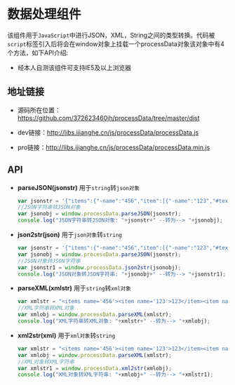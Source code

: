 # 数据处理组件

该组件用于`JavaScript`中进行JSON，XML，String之间的类型转换。代码被`script`标签引入后将会在window对象上挂载一个processData对象该对象中有4个方法，如下API介绍:

- 经本人自测该组件可支持IE5及以上浏览器

## 地址链接

- 源码所在位置：https://github.com/372623460jh/processData/tree/master/dist

- dev链接：http://libs.ijianghe.cn/js/processData/processData.js

- pro链接：http://libs.ijianghe.cn/js/processData/processData.min.js

## API

- **parseJSON(jsonstr)**
    用于`string`转`json对象`
    
	```javascript
    var jsonstr = '{"items":{"-name":"456","item":[{"-name":"123","#text":"123"},{"-name":"456","#text":"678"}]}}';
    //JSON字符串转JSON对象
    var jsonobj = window.processData.parseJSON(jsonstr);
    console.log("JSON字符串转JSON对象: "+jsonstr+" --转为--> "+jsonobj);
    ```
- **json2str(json)**
	用于`json对象`转`string`
	
    ```javascript
    var jsonstr = '{"items":{"-name":"456","item":[{"-name":"123","#text":"123"},{"-name":"456","#text":"678"}]}}';
    var jsonobj = window.processData.parseJSON(jsonstr);
    //JSON对象转JSON字符串
    var jsonstr1 = window.processData.json2str(jsonobj);
    console.log("JSON对象转JSON字符串: "+jsonobj+" --转为--> "+jsonstr1);
    ```
- **parseXML(xmlstr)**
	用于`string`转`xml对象`
	
    ```javascript
    var xmlstr = "<items name='456'><item name='123'>123</item><item name='456'>678</item></items>";
    //XML字符串转XML对象
    var xmlobj = window.processData.parseXML(xmlstr);
    console.log("XML字符串转XML对象: "+xmlstr+" --转为--> "+xmlobj);
    ```
- **xml2str(xml)**
	用于`xml对象`转`string`
	
    ```javascript
    var xmlstr = "<items name='456'><item name='123'>123</item><item name='456'>678</item></items>";
    var xmlobj = window.processData.parseXML(xmlstr);
    //XML对象转XML字符串
    var xmlstr1 = window.processData.xml2str(xmlobj);
    console.log("XML对象转XML字符串: "+xmlobj+" --转为--> "+xmlstr1);
    ```